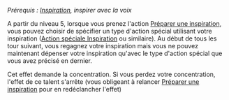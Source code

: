 *Prérequis : [Inspiration](../../../1.%20Talent%20de%20base/Inspiration.md), inspirer avec la voix*

A partir du niveau 5, lorsque vous prenez l'action [Préparer une inspiration](../../../1.%20Talent%20de%20base/Inspiration.md#Préparer%20une%20inspiration), vous pouvez choisir de spécifier un type d'action spécial utilisant votre inspiration ([Action spéciale Inspiration](../../../1.%20Talent%20de%20base/Inspiration.md#Action%20spéciale%20Inspiration) ou similaire).
Au début de tous les tour suivant, vous regagnez votre inspiration mais vous ne pouvez maintenant dépenser votre inspiration qu'avec le  type d'action spécial que vous avez précisé en dernier.

Cet effet demande la concentration. Si vous perdez votre concentration, l'effet de ce talent s'arrête (vous obligeant à relancer [Préparer une inspiration](../../../1.%20Talent%20de%20base/Inspiration.md#Préparer%20une%20inspiration) pour en redéclancher l'effet) 